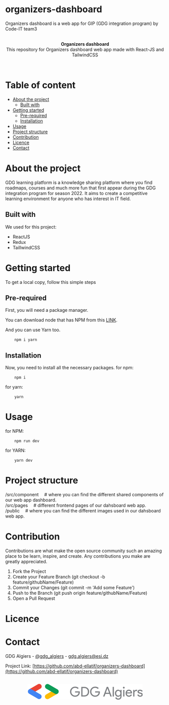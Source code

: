 # organizers-dashboard
Organizers dashboard is a web app for GIP (GDG integration program) by Code-IT team3
<br>
<p align="center">     
    <br>
    <b>Organizers dashboard</b>
    <br>
    This repository for Organizers dashboard web app made with React-JS and TailwindCSS
</p>
<br>

# Table of content
- [About the project](#about-the-project)
  * [Built with](#built-with)
- [Getting started](#getting-started)
  * [Pre-required](#pre-required)
  * [Installation](#installation)
- [Usage](#usage)
- [Project structure](#project-structure)
- [Contribution](#contribution)
- [Licence](#licence)
- [Contact](#contact)


# About the project
GDG learning platform is a knowledge sharing platform where you find roadmaps, courses and much more fun that first appear during the GDG integration program for season 2022. It aims to create a competitive learning environment for anyone who has interest in IT field.  

## Built with
We used for this project:
* ReactJS
* Redux
* TaillwindCSS

# Getting started
To get a local copy, follow this simple steps
## Pre-required
First, you will need a package manager.

You can download node that has NPM from this [LINK](https://nodejs.org/en/).

And you can use Yarn too. 
```
    npm i yarn
```
## Installation
Now, you need to install all the necessary packages.
for npm:
```
    npm i
```
for yarn:
```
    yarn
```
# Usage
for NPM:
```
    npm run dev
```
for YARN:
```
    yarn dev
```

# Project structure
<p>
/src/component &emsp;# where you can find the different shared components of our web app dashboard.
<br>
/src/pages &emsp;# different frontend pages of our dahsboard web app.
<br>
/public &emsp;# where you can find the different images used in our dahsboard web app.
<br>
</p>

# Contribution

Contributions are what make the open source community such an amazing place to be learn, inspire, and create. Any contributions you make are greatly appreciated.
1. Fork the Project
2. Create your Feature Branch (git checkout -b feature/githubName/Feature)
3. Commit your Changes (git commit -m 'Add some Feature')
4. Push to the Branch (git push origin feature/githubName/Feature)
5. Open a Pull Request

# Licence

# Contact
GDG Algiers - [@gdg_algiers](https://twitter.com/gdg_algiers) - gdg.algiers@esi.dz


Project Link: [https://github.com/abd-ellatif/organizers-dashboard](https://github.com/abd-ellatif/organizers-dashboard)



<p align="center">
    <br>
    <img src="./public/GDGLogo.png" alt="GDG"/>
</p>
